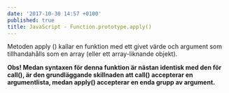 ```yaml
---
date: '2017-10-30 14:57 +0100'
published: true
title: JavaScript - Function.prototype.apply()
---
```

Metoden apply () kallar en funktion med ett givet värde och argument som tillhandahålls som en array (eller ett array-liknande objekt).

**Obs! Medan syntaxen för denna funktion är nästan identisk med den för call(), är den grundläggande skillnaden att call() accepterar en argumentlista, medan apply() accepterar en enda grupp av argument.**